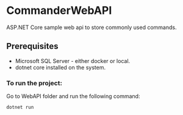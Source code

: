 # CommanderWebAPI
ASP.NET Core sample web api to store commonly used commands.

## Prerequisites
* Microsoft SQL Server - either docker or local.
* dotnet core installed on the system.

### To run the project:
Go to WebAPI folder and run the following command:
```
dotnet run
```
